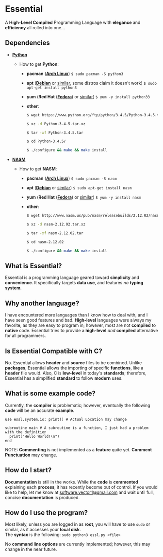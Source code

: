 # Essential
A **High-Level Compiled** Programming Language with **elegance** and **efficiency** all rolled into one...

## Dependencies  
- [**Python**](https://www.python.org)
  - How to get **Python**:
    - **pacman** ([**Arch Linux**](https://www.archlinux.org)) ` $ sudo pacman -S python3 `
    - **apt** ([**Debian**](https://www.debian.org) or [similar](https://en.wikipedia.org/wiki/Deb_(file_format)), some distros claim it doesn't work) ` $ sudo apt-get install python3 `
    - **yum** (**Red Hat** ([**Fedora**](https://getfedora.org)) or [similar](https://en.wikipedia.org/wiki/RPM_Package_Manager)) ` $ yum -y install python33 `
    - **other**:
      ```sh
      $ wget https://www.python.org/ftp/python/3.4.5/Python-3.4.5.tar.xz
      ```

      ```sh
      $ xz -d Python-3.4.5.tar.xz
      ```

      ```sh
      $ tar -xf Python-3.4.5.tar
      ```

      ```sh
      $ cd Python-3.4.5/
      ```

      ```sh
      $ ./configure && make && make install
      ```

- [**NASM**](http://www.nasm.us)
  - How to get **NASM**:
    - **pacman** ([**Arch Linux**](https://www.archlinux.org)) ` $ sudo pacman -S nasm `
    - **apt** ([**Debian**](https://www.debian.org) or [similar](https://en.wikipedia.org/wiki/Deb_(file_format))) ` $ sudo apt-get install nasm `
    - **yum** (**Red Hat** ([**Fedora**](https://getfedora.org)) or [similar](https://en.wikipedia.org/wiki/RPM_Package_Manager)) ` $ yum -y install nasm `
    - **other**:
      ```sh
      $ wget http://www.nasm.us/pub/nasm/releasebuilds/2.12.02/nasm-2.12.02.tar.xz
      ```
      
      ```sh
      $ xz -d nasm-2.12.02.tar.xz
      ```
      
      ```sh
      $ tar -xf nasm-2.12.02.tar
      ```
      
      ```sh
      $ cd nasm-2.12.02
      ```
      
      ```sh
      $ ./configure && make && make install
      ```

## What is Essential?  
Essential is a programming language geared toward **simplicity** and **convenience**. It specifically targets **data use**, and features *no* **typing system**.  

## Why another language?  
I have encountered more languages than I know how to deal with, and I have seen good features and bad. **High-level** languages were always my favorite, as they are easy to program in; however, most are not **compiled** to **native** code. Essential tries to provide a **high-level** *and* **compiled** alternative for all programmers.  

## Is Essential Compatible with C?  
No. Essential allows **header** and **source** files to be combined. Unlike **packages**, Essential allows the importing of specific **functions**, like a **header** file would. Also, C is **low-level** in today's **standards**; therefore, Essential has a simplified **standard** to follow **modern** uses.  

## What is some example code?
Currently, the **compiler** is problematic; however, eventually the following **code** will be an accurate **example**.  
```
use essl.system.io: print() # Actual Location may change

subroutine main # A subroutine is a function, I just had a problem with the definition
  print("Hello World!\n")
end
```
NOTE: **Commenting** is not implemented as a **feature** quite yet. **Comment Punctuation** may change.

## How do I start?
**Documentation** is still in the works. While the **code** is **commented** explaining each **process**, it has recently become out of control. If you would like to help, let me know at software.vector1@gmail.com and wait until full, concise **documentation** is produced.

## How do I use the program?
Most likely, unless you are logged in as **root**, you will have to use ` sudo ` or similar, as it accesses your **local disk**.  
The **syntax** is the following: ` sudo python3 essl.py <file> `

No **command line options** are currently implemented; however, this may change in the near future.
